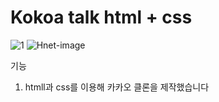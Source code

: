 # Kokoa talk html + css

![1](https://user-images.githubusercontent.com/75124028/171822939-4eec2cdb-3ea9-4a87-a292-4525c7747a16.gif)
![Hnet-image](https://user-images.githubusercontent.com/75124028/171823114-2fe1016a-de52-45e9-82ea-01f9f88f7050.gif)



기능

1. htmll과 css를 이용해 카카오 클론을 제작했습니다
